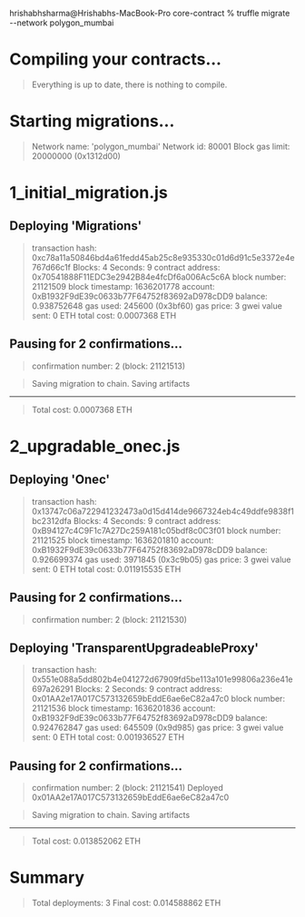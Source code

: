 hrishabhsharma@Hrishabhs-MacBook-Pro core-contract % truffle migrate --network polygon_mumbai

Compiling your contracts...
===========================
> Everything is up to date, there is nothing to compile.



Starting migrations...
======================
> Network name:    'polygon_mumbai'
> Network id:      80001
> Block gas limit: 20000000 (0x1312d00)


1_initial_migration.js
======================

   Deploying 'Migrations'
   ----------------------
   > transaction hash:    0xc78a11a50846bd4a61fedd45ab25c8e935330c01d6d91c5e3372e4e767d66c1f
   > Blocks: 4            Seconds: 9
   > contract address:    0x70541888F11EDC3e2942B84e4fcDf6a006Ac5c6A
   > block number:        21121509
   > block timestamp:     1636201778
   > account:             0xB1932F9dE39c0633b77F64752f83692aD978cDD9
   > balance:             0.938752648
   > gas used:            245600 (0x3bf60)
   > gas price:           3 gwei
   > value sent:          0 ETH
   > total cost:          0.0007368 ETH

   Pausing for 2 confirmations...
   ------------------------------
   > confirmation number: 2 (block: 21121513)

   > Saving migration to chain.
   > Saving artifacts
   -------------------------------------
   > Total cost:           0.0007368 ETH


2_upgradable_onec.js
====================

   Deploying 'Onec'
   ----------------
   > transaction hash:    0x13747c06a722941232473a0d15d414de9667324eb4c49ddfe9838f1bc2312dfa
   > Blocks: 4            Seconds: 9
   > contract address:    0xB94127c4C9F1c7A27Dc259A181c05bdf8c0C3f01
   > block number:        21121525
   > block timestamp:     1636201810
   > account:             0xB1932F9dE39c0633b77F64752f83692aD978cDD9
   > balance:             0.926699374
   > gas used:            3971845 (0x3c9b05)
   > gas price:           3 gwei
   > value sent:          0 ETH
   > total cost:          0.011915535 ETH

   Pausing for 2 confirmations...
   ------------------------------
   > confirmation number: 2 (block: 21121530)

   Deploying 'TransparentUpgradeableProxy'
   ---------------------------------------
   > transaction hash:    0x551e088a5dd802b4e041272d67909fd5be113a101e99806a236e41e697a26291
   > Blocks: 2            Seconds: 9
   > contract address:    0x01AA2e17A017C573132659bEddE6ae6eC82a47c0
   > block number:        21121536
   > block timestamp:     1636201836
   > account:             0xB1932F9dE39c0633b77F64752f83692aD978cDD9
   > balance:             0.924762847
   > gas used:            645509 (0x9d985)
   > gas price:           3 gwei
   > value sent:          0 ETH
   > total cost:          0.001936527 ETH

   Pausing for 2 confirmations...
   ------------------------------
   > confirmation number: 2 (block: 21121541)
Deployed 0x01AA2e17A017C573132659bEddE6ae6eC82a47c0

   > Saving migration to chain.
   > Saving artifacts
   -------------------------------------
   > Total cost:         0.013852062 ETH


Summary
=======
> Total deployments:   3
> Final cost:          0.014588862 ETH

